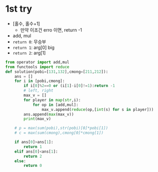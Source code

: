 # 1st try
- [홀수, 홀수+1]
    - 만약 이조건 erro 이면, return -1
- add, mul
- `return 0`: 무승부
- `return 1`: arg[0] big
- `return 2`: arg[1]

```python
from operator import add,mul
from functools import reduce
def solution(pobi=[131,132],cmong=[211,212]):
    ans = []
    for i in [pobi,cmong]:
        if i[0]%2==0 or (i[1]-i[0]!=1):return -1
        # left, right
        max_v = []
        for player in map(str,i):
            for op in [add,mul]:
                max_v.append(reduce(op,[int(s) for s in player]))
        ans.append(max(max_v))
        print(max_v)

    # p = max(sum(pobi),str(pobi)[0]*pobi[1])
    # c = max(sum(cmong),cmong[0]*cmong[1])

    if ans[0]>ans[1]: 
        return 1
    elif ans[0]<ans[1]:
        return 2
    else: 
        return 0
```